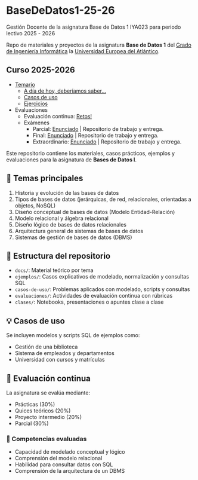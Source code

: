 # BaseDeDatos1-25-26
Gestión Docente de la asignatura Base de Datos 1 IYA023 para periodo lectivo 2025 - 2026

Repo de materiales y proyectos de la asignatura **Base de Datos 1** del [Grado de Ingeniería Informática](https://www.uneatlantico.es/escuela-politecnica-superior/estudios-grado-oficial-en-ingenieria-informatica) la [Universidad Europea del Atlántico](https://www.uneatlantico.es).

## Curso 2025-2026

- [Temario](temario/README.md)
  - [A día de hoy, deberíamos saber...](temario/aDiaDeHoy.md)
  - [Casos de uso](temario/casosDeUso/README.md)
  - [Ejercicios](temario/ejercicios/README.md)
- Evaluaciones
  - Evaluación continua: [Retos!](evaluaciones/retos/README.md)
  - Exámenes
    - Parcial: [Enunciado](evaluaciones/examenes/examenParcial/README.md) | Repositorio de trabajo y entrega.
    - Final: [Enunciado](evaluaciones/examenes/examenFinal/README.md) | Repositorio de trabajo y entrega.
    - Extraordinario: [Enunciado](evaluaciones/examenes/examenExtraordinario/README.md) | Repositorio de trabajo y entrega.

Este repositorio contiene los materiales, casos prácticos, ejemplos y evaluaciones para la asignatura de **Bases de Datos I**.

## 🧠 Temas principales

1. Historia y evolución de las bases de datos
2. Tipos de bases de datos (jerárquicas, de red, relacionales, orientadas a objetos, NoSQL)
3. Diseño conceptual de bases de datos (Modelo Entidad-Relación)
4. Modelo relacional y álgebra relacional
5. Diseño lógico de bases de datos relacionales
6. Arquitectura general de sistemas de bases de datos
7. Sistemas de gestión de bases de datos (DBMS)

## 📂 Estructura del repositorio

- `docs/`: Material teórico por tema
- `ejemplos/`: Casos explicativos de modelado, normalización y consultas SQL
- `casos-de-uso/`: Problemas aplicados con modelado, scripts y consultas
- `evaluaciones/`: Actividades de evaluación continua con rúbricas
- `clases/`: Notebooks, presentaciones o apuntes clase a clase

## 💡 Casos de uso

Se incluyen modelos y scripts SQL de ejemplos como:
- Gestión de una biblioteca
- Sistema de empleados y departamentos
- Universidad con cursos y matrículas

## 🧪 Evaluación continua

La asignatura se evalúa mediante:
- Prácticas (30%)
- Quices teóricos (20%)
- Proyecto intermedio (20%)
- Parcial (30%)

### 🎯 Competencias evaluadas

- Capacidad de modelado conceptual y lógico
- Comprensión del modelo relacional
- Habilidad para consultar datos con SQL
- Comprensión de la arquitectura de un DBMS

